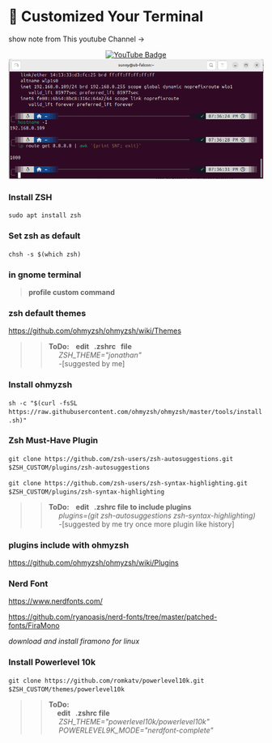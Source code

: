#  :memo: Customized Your Terminal 
show note from This youtube Channel ->  <br>
<div align="center">
  <a href="https://www.youtube.com/@NovaspiritTech">
    <img src="https://img.shields.io/badge/YouTube-FF0000?style=for-the-badge&logo=youtube&logoColor=white&labelColor=000000" alt="YouTube Badge">
  </a>
</div>


<!-- ![term.jpg](term.jpg) -->
<div align="center">
  <img src="image.png" alt="term" />
</div>



### Install ZSH
`sudo apt install zsh`
### Set zsh as default
`chsh -s $(which zsh)`
### in gnome terminal
> **profile custom command**    

### zsh default themes
https://github.com/ohmyzsh/ohmyzsh/wiki/Themes

>> **ToDo:  &nbsp;&nbsp; edit  &nbsp; .zshrc &nbsp; file** <br>
 &nbsp;&nbsp;&nbsp;&nbsp;  _ZSH_THEME="jonathan"_    <br> 
&nbsp;&nbsp;&nbsp;&nbsp; -[suggested by me]

### Install ohmyzsh
`sh -c "$(curl -fsSL https://raw.githubusercontent.com/ohmyzsh/ohmyzsh/master/tools/install.sh)"`

### Zsh Must-Have Plugin
`git clone https://github.com/zsh-users/zsh-autosuggestions.git $ZSH_CUSTOM/plugins/zsh-autosuggestions`

`git clone https://github.com/zsh-users/zsh-syntax-highlighting.git $ZSH_CUSTOM/plugins/zsh-syntax-highlighting`

>> **ToDo:  &nbsp;&nbsp; edit  &nbsp; .zshrc file to include plugins** <br>
 &nbsp;&nbsp;&nbsp;&nbsp;  _plugins=(git zsh-autosuggestions zsh-syntax-highlighting)_    <br> 
&nbsp;&nbsp;&nbsp;&nbsp; -[suggested by me try once more plugin like history]


<!-- edit .zshrc to include plugins
plugins=(git zsh-autosuggestions zsh-syntax-highlighting) -->

### plugins include with ohmyzsh
https://github.com/ohmyzsh/ohmyzsh/wiki/Plugins


### Nerd Font
https://www.nerdfonts.com/

https://github.com/ryanoasis/nerd-fonts/tree/master/patched-fonts/FiraMono

_download and install firamono for linux_

### Install Powerlevel 10k
`git clone https://github.com/romkatv/powerlevel10k.git $ZSH_CUSTOM/themes/powerlevel10k`

>> **ToDo:** <br>
 **&nbsp;&nbsp;&nbsp;&nbsp; edit  &nbsp; .zshrc file** <br>
 &nbsp;&nbsp;&nbsp;&nbsp;  _ZSH_THEME="powerlevel10k/powerlevel10k"_    <br> 
  &nbsp;&nbsp;&nbsp;&nbsp;  _POWERLEVEL9K_MODE="nerdfont-complete"_  <br>


<!-- edit .zshrc

ZSH_THEME="powerlevel10k/powerlevel10k"

POWERLEVEL9K_MODE="nerdfont-complete" -->
